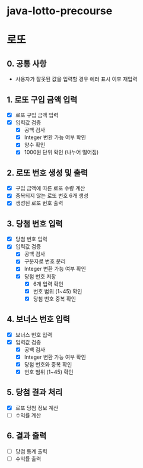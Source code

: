 # java-lotto-precourse
# 로또
## 0. 공통 사항
+ 사용자가 잘못된 값을 입력할 경우 에러 표시 이후 재입력
## 1. 로또 구입 금액 입력
- [x] 로또 구입 금액 입력
- [x] 입력값 검증
    - [x] 공백 검사
    - [x] Integer 변환 가능 여부 확인
    - [x] 양수 확인
    - [x] 1000원 단위 확인 (나누어 떨어짐)
## 2. 로또 번호 생성 및 출력
- [x] 구입 금액에 따른 로또 수량 계산
- [x] 중복되지 않는 로또 번호 6개 생성
- [x] 생성된 로또 번호 출력
## 3. 당첨 번호 입력
- [x] 당첨 번호 입력
- [x] 입력값 검증
    - [x] 공백 검사
    - [x] 구분자로 번호 분리
    - [x] Integer 변환 가능 여부 확인
    - [x] 당첨 번호 저장
      - [x] 6개 입력 확인
      - [x] 번호 범위 (1~45) 확인
      - [x] 당첨 번호 중복 확인
## 4. 보너스 번호 입력
- [x] 보너스 번호 입력
- [x] 입력값 검증
    - [x] 공백 검사
    - [x] Integer 변환 가능 여부 확인
    - [x] 당첨 번호와 중복 확인
    - [x] 번호 범위 (1~45) 확인
## 5. 당첨 결과 처리
- [x] 로또 당첨 정보 계산
- [ ] 수익률 계산
## 6. 결과 출력
- [ ] 당첨 통계 출력
- [ ] 수익률 출력